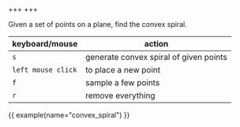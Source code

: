 +++
+++

Given a set of points on a plane, find the convex spiral.

| keyboard/mouse | action |
| --- | --- |
| `s` | generate convex spiral of given points |
| `left mouse click` | to place a new point |
| `f` | sample a few points |
| `r` | remove everything |

{{ example(name="convex_spiral") }}
